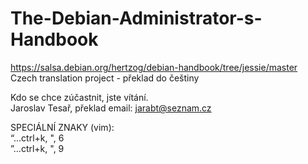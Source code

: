 # The-Debian-Administrator-s-Handbook
https://salsa.debian.org/hertzog/debian-handbook/tree/jessie/master
   Czech translation project - překlad do češtiny

Kdo se chce zúčastnit, jste vítání.  
Jaroslav Tesař, překlad
email: jarabt@seznam.cz
  
SPECIÁLNÍ ZNAKY (vim):  
“...ctrl+k, ", 6  
”...ctrl+k, ", 9  
